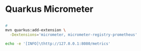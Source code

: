 # Quarkus Micrometer

<!--
https://www.steadforce.com/blog/quarkus-microprofile-and-the-wonderful-world-of-metrics
-->

##

```sh
#
mvn quarkus:add-extension \
  -Dextensions='micrometer, micrometer-registry-prometheus'
```

```sh
echo -e '[INFO]\thttp://127.0.0.1:8080/metrics'
```
